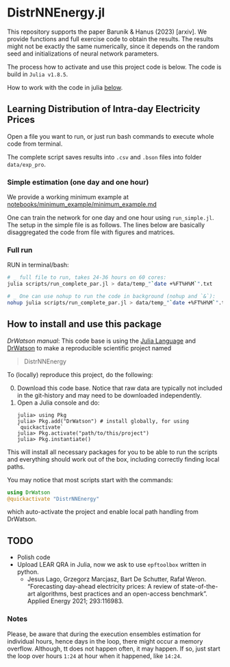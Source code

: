 # DistrNNEnergy.jl

This repository supports the paper Baruník & Hanus (2023) [arxiv].
We provide functions and full exercise code to obtain the results. The results might not be exactly the same numerically, since it depends on the random seed and initializations of neural network parameters.

The process how to activate and use this project code is below. The code is build in `Julia v1.8.5`.

How to work with the code in julia [below](#how-to-install-and-use-this-package).

## Learning Distribution of Intra-day Electricity Prices


Open a file you want to run, or just run bash commands to execute whole code from terminal. 

The complete script saves results into `.csv` and `.bson` files into folder `data/exp_pro`.

### Simple estimation (one day and one hour)

We provide a working minimum example at [notebooks/minimum_example/minimum_example.md](./notebooks/minimum_example/minimum_example.md)

One can train the network for one day and one hour using `run_simple.jl`.
The setup in the simple file is as follows. The lines below are basically disaggregated the code from file with figures and matrices.

### Full run

RUN in terminal/bash:

```bash
# _ full file to run, takes 24-36 hours on 60 cores:
julia scripts/run_complete_par.jl > data/temp_"`date +%FT%H%M`".txt

# _ One can use nohup to run the code in background (nohup and `&`):
nohup julia scripts/run_complete_par.jl > data/temp_"`date +%FT%H%M`".txt &
```

## How to install and use this package

*DrWatson manual*:
This code base is using the [Julia Language](https://julialang.org/) and
[DrWatson](https://juliadynamics.github.io/DrWatson.jl/stable/) to make a reproducible scientific project named
> DistrNNEnergy

To (locally) reproduce this project, do the following:

0. Download this code base. Notice that raw data are typically not included in the
   git-history and may need to be downloaded independently.
1. Open a Julia console and do:
   ```
   julia> using Pkg
   julia> Pkg.add("DrWatson") # install globally, for using `quickactivate`
   julia> Pkg.activate("path/to/this/project")
   julia> Pkg.instantiate()
   ```

This will install all necessary packages for you to be able to run the scripts and
everything should work out of the box, including correctly finding local paths.

You may notice that most scripts start with the commands:

```julia
using DrWatson
@quickactivate "DistrNNEnergy"
```

which auto-activate the project and enable local path handling from DrWatson.

## TODO

- Polish code
- Upload LEAR QRA in Julia, now we ask to use `epftoolbox` written in python.
  - Jesus Lago, Grzegorz Marcjasz, Bart De Schutter, Rafał Weron. “Forecasting day-ahead electricity prices: A review of state-of-the-art algorithms, best practices and an open-access benchmark”. Applied Energy 2021; 293:116983.

### Notes

Please, be aware that during the execution ensembles estimation for individual hours, hence days in the loop, there might occur a memory overflow. Although, tt does not happen often, it may happen. If so, just start the loop over hours `1:24` at hour when it happened, like `14:24`.
